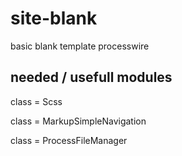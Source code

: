 # site-blank
basic blank template processwire

## needed / usefull modules
class = Scss

class = MarkupSimpleNavigation

class = ProcessFileManager

